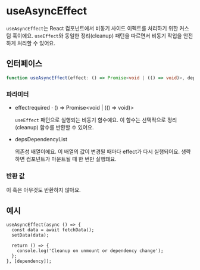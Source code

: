 # useAsyncEffect

`useAsyncEffect`는 React 컴포넌트에서 비동기 사이드 이펙트를 처리하기 위한 커스텀 훅이에요. `useEffect`와 동일한 정리(cleanup) 패턴을 따르면서 비동기 작업을 안전하게 처리할 수 있어요.

## 인터페이스

```ts
function useAsyncEffect(effect: () => Promise<void | (() => void)>, deps: DependencyList): void;
```

### 파라미터

<ul class="post-parameters-ul">
  <li class="post-parameters-li post-parameters-li-root">
    <span class="post-parameters--name">effect</span
    ><span class="post-parameters--required">required</span> ·
    <span class="post-parameters--type"
      >() =&gt; Promise&lt;void | (() =&gt; void)&gt;</span
    >
    <br />
    <p class="post-parameters--description">
      <code>useEffect</code> 패턴으로 실행되는 비동기 함수예요.
      이 함수는 선택적으로 정리(cleanup) 함수를 반환할 수 있어요.
    </p>
  </li>
</ul>
<ul class="post-parameters-ul">
  <li class="post-parameters-li post-parameters-li-root">
    <span class="post-parameters--name">deps</span
    ><span class="post-parameters--type">DependencyList</span>
    <br />
    <p class="post-parameters--description">
      의존성 배열이에요. 이 배열의 값이 변경될 때마다 effect가 다시 실행되어요.
      생략하면 컴포넌트가 마운트될 때 한 번만 실행돼요.
    </p>
  </li>
</ul>

### 반환 값

이 훅은 아무것도 반환하지 않아요.

## 예시

```tsx
useAsyncEffect(async () => {
  const data = await fetchData();
  setData(data);

  return () => {
    console.log('Cleanup on unmount or dependency change');
  };
}, [dependency]);
```

